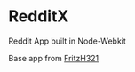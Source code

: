 RedditX
====================
Reddit App built in Node-Webkit

Base app from [FritzH321](https://github.com/FritzH321/node-webkit-base-app)